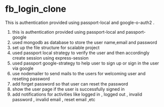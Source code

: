 # fb_login_clone
This is authentication provided using passport-local and google-o-auth2 .

1. this is authentication provided using passport-local and passport-google
2. used mongodb as database to store the user name,email and password
3. set up the file structure for scalable project
4. used passport local strategy to verify the user and then accordingly create session using express-session
5. used passport google-strategy to help user to sign up or sign in the user via google 
6. use nodemailer to send mails to the users for welcoming user and reseting password 
7. add forget password so that user can reset the password
8. show the user page if the user is successfully signed in
9. add notifications for activities like logged in , logged out , invalid password , invalid email , reset email ,etc
